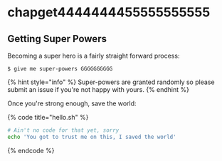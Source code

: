 # chapget4444444455555555555

## Getting Super Powers

Becoming a super hero is a fairly straight forward process:

```
$ give me super-powers GGGGGGGGGG
```

{% hint style="info" %}
 Super-powers are granted randomly so please submit an issue if you're not happy with yours.
{% endhint %}

Once you're strong enough, save the world:

{% code title="hello.sh" %}
```bash
# Ain't no code for that yet, sorry
echo 'You got to trust me on this, I saved the world'
```
{% endcode %}




